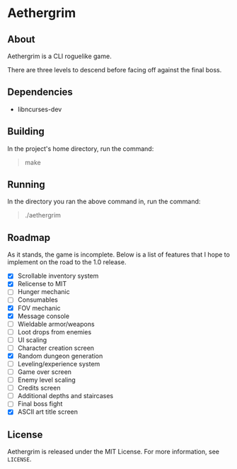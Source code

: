 # Aethergrim

## About
Aethergrim is a CLI roguelike game.

There are three levels to descend before facing off against the final boss.

## Dependencies
- libncurses-dev

## Building
In the project's home directory, run the command:
> make

## Running
In the directory you ran the above command in, run the command:
> ./aethergrim

## Roadmap
As it stands, the game is incomplete. 
Below is a list of features that I hope to implement on the road to the 1.0 release.

- [x] Scrollable inventory system
- [x] Relicense to MIT
- [ ] Hunger mechanic
- [ ] Consumables
- [x] FOV mechanic
- [x] Message console
- [ ] Wieldable armor/weapons
- [ ] Loot drops from enemies
- [ ] UI scaling
- [ ] Character creation screen
- [x] Random dungeon generation
- [ ] Leveling/experience system
- [ ] Game over screen
- [ ] Enemy level scaling
- [ ] Credits screen
- [ ] Additional depths and staircases
- [ ] Final boss fight
- [x] ASCII art title screen

## License
Aethergrim is released under the MIT License. For more information, see `LICENSE`.

